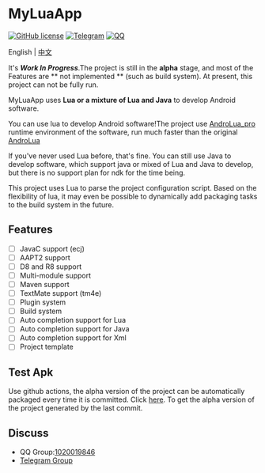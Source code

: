 # MyLuaApp
[![GitHub license](https://img.shields.io/github/license/dingyi222666/MyLuaApp)](https://github.com/dingyi222666/MyLuaApp/blob/main/LICENSE)
[![Telegram](https://img.shields.io/badge/Join-Telegram-blue)](https://t.me/MyLuaApp)
[![QQ](https://img.shields.io/badge/Join-QQ_Group-ff69b4)](https://jq.qq.com/?_wv=1027&k=XnJ4FMvS)   

English | [中文](https://github.com/dingyi222666/MyLuaApp/tree/master/README_ZH.md)

It's ***Work In Progress***.The project is still in the **alpha** stage, and most of the Features are ** not implemented ** (such as build system). At present, this project can not be fully run.

MyLuaApp uses **Lua or a mixture of Lua and Java** to develop Android software.

You can use lua to develop Android software!The project use [AndroLua_pro](https://github.com/nirenr/AndroLua_pro) runtime environment of the software, run much faster than the original [AndroLua](https://github.com/mkottman/AndroLua)

If you've never used Lua before, that's fine. You can still use Java to develop software, which support java or mixed of Lua and Java to develop, but there is no support plan for ndk for the time being.

This project uses Lua to parse the project configuration script. Based on the flexibility of lua, it may even be possible to dynamically add packaging tasks to the build system in the future.

## Features
- [ ] JavaC support (ecj)
- [ ] AAPT2 support
- [ ] D8 and R8 support
- [ ] Multi-module support
- [ ] Maven support
- [ ] TextMate support (tm4e)
- [ ] Plugin system
- [ ] Build system
- [ ] Auto completion support for Lua
- [ ] Auto completion support for Java
- [ ] Auto completion support for Xml
- [ ] Project template

## Test Apk
Use github actions, the alpha version of the project can be automatically packaged every time it is committed. Click [here](https://github.com/dingyi222666/MyLuaApp/actions).
To get the alpha version of the project generated by the last commit.

## Discuss
 - QQ Group:[1020019846](https://jq.qq.com/?_wv=1027&k=zGdBLMr8)
 - [Telegram Group](https://t.me/MyLuaApp)
